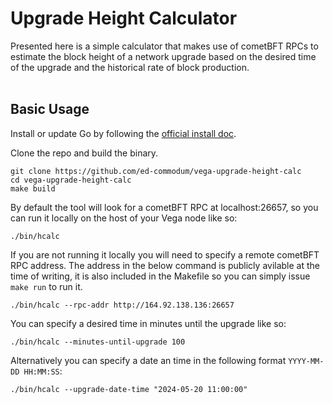 # Upgrade Height Calculator

Presented here is a simple calculator that makes use of cometBFT RPCs to estimate the block height of a network upgrade based on the desired time of the upgrade and the historical rate of block production.
<br/><br/>
## Basic Usage

Install or update Go by following the [official install doc](https://go.dev/doc/install).

Clone the repo and build the binary.
```
git clone https://github.com/ed-commodum/vega-upgrade-height-calc
cd vega-upgrade-height-calc
make build
```

By default the tool will look for a cometBFT RPC at localhost:26657, so you can run it locally on the host of your Vega node like so:
```
./bin/hcalc
```

If you are not running it locally you will need to specify a remote cometBFT RPC address. The address in the below command is publicly avilable at the time of writing, it is also included in the Makefile so you can simply issue `make run` to run it.
```
./bin/hcalc --rpc-addr http://164.92.138.136:26657
```

You can specify a desired time in minutes until the upgrade like so:
```
./bin/hcalc --minutes-until-upgrade 100
```

Alternatively you can specify a date an time in the following format `YYYY-MM-DD HH:MM:SS`:
```
./bin/hcalc --upgrade-date-time "2024-05-20 11:00:00"
```
